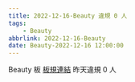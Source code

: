 ```yaml
---
title: 2022-12-16-Beauty 違規 0 人
tags:
    - Beauty
abbrlink: 2022-12-16-Beauty
date: Beauty-2022-12-16 12:00:00
---
```

Beauty 板 [板規連結](https://www.ptt.cc/bbs/Beauty/M.1630069980.A.84B.html)
昨天違規 0 人
